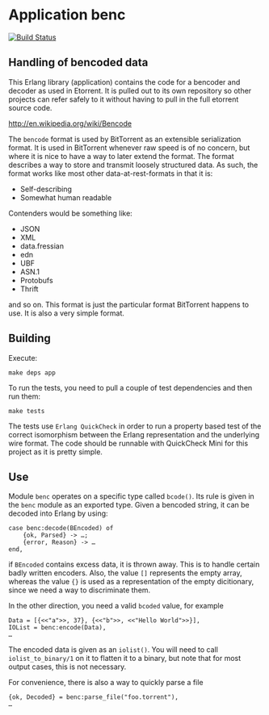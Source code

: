 # Application benc

[![Build Status](https://travis-ci.org/jlouis/benc.png?branch=master)](https://travis-ci.org/jlouis/benc)

## Handling of bencoded data

This Erlang library (application) contains the code for a bencoder and decoder as used in Etorrent. It is pulled out to its own repository so other projects can refer safely to it without having to pull in the full etorrent source code.

http://en.wikipedia.org/wiki/Bencode

The `bencode` format is used by BitTorrent as an extensible serialization format. It is used in BitTorrent whenever raw speed is of no concern, but where it is nice to have a way to later extend the format. The format describes a way to store and transmit loosely structured data. As such, the format works like most other data-at-rest-formats in that it is:

* Self-describing
* Somewhat human readable

Contenders would be something like:

* JSON
* XML
* data.fressian
* edn
* UBF
* ASN.1
* Protobufs
* Thrift

and so on. This format is just the particular format BitTorrent happens to use. It is also a very simple format.

## Building

Execute:

	make deps app
	
To run the tests, you need to pull a couple of test dependencies and then run them:

	make tests
	
The tests use `Erlang QuickCheck` in order to run a property based test of the correct isomorphism between the Erlang representation and the underlying wire format. The code should be runnable with QuickCheck Mini for this project as it is pretty simple.

## Use

Module `benc` operates on a specific type called `bcode()`. Its rule is given in the `benc` module as an exported type. Given a bencoded string, it can be decoded into Erlang by using:

	case benc:decode(BEncoded) of
	    {ok, Parsed} -> …;
	    {error, Reason} -> …
	end,
	
if `BEncoded` contains excess data, it is thrown away. This is to handle certain badly written encoders. Also, the value `[]` represents the empty array, whereas the value `{}` is used as a representation of the empty dicitionary, since we need a way to discriminate them.

In the other direction, you need a valid `bcoded` value, for example

	Data = [{<<"a">>, 37}, {<<"b">>, <<"Hello World">>}],
	IOList = benc:encode(Data),
	…
	
The encoded data is given as an `iolist()`. You will need to call `iolist_to_binary/1` on it to flatten it to a binary, but note that for most output cases, this is not necessary.

For convenience, there is also a way to quickly parse a file

	{ok, Decoded} = benc:parse_file("foo.torrent"),
	…

